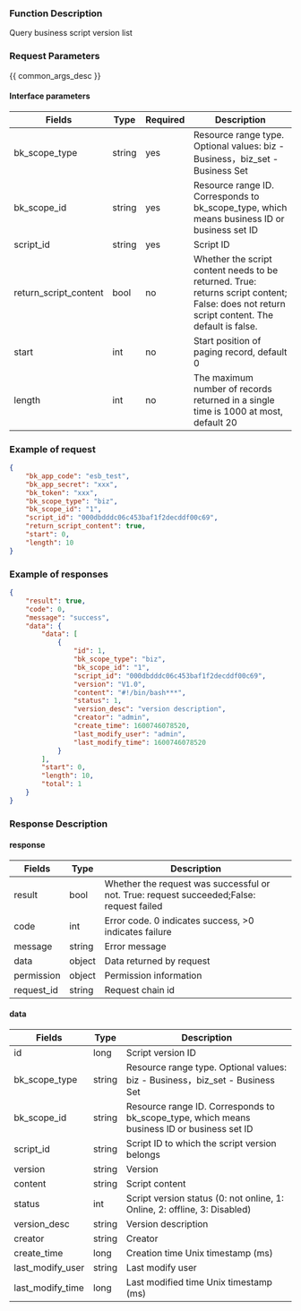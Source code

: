### Function Description

Query business script version list

### Request Parameters

{{ common_args_desc }}

#### Interface parameters

| Fields |  Type  | Required | Description |
|----------------------|------------|--------|------------|
| bk_scope_type | string | yes  | Resource range type. Optional values: biz - Business，biz_set - Business Set |
| bk_scope_id | string | yes | Resource range ID. Corresponds to bk_scope_type, which means business ID or business set ID |
| script_id              |   string    |  yes  |Script ID|
| return_script_content  |  bool      |  no   | Whether the script content needs to be returned. True: returns script content; False: does not return script content. The default is false. |
| start                  |   int       |  no   | Start position of paging record, default 0|
| length                 |   int       |  no   | The maximum number of records returned in a single time is 1000 at most, default 20|

### Example of request

```json
{
    "bk_app_code": "esb_test",
    "bk_app_secret": "xxx",
    "bk_token": "xxx",
    "bk_scope_type": "biz",
    "bk_scope_id": "1",
    "script_id": "000dbdddc06c453baf1f2decddf00c69",
    "return_script_content": true,
    "start": 0,
    "length": 10
}
```

### Example of responses

```json
{
    "result": true,
    "code": 0,
    "message": "success",
    "data": {
        "data": [
            {
                "id": 1,
                "bk_scope_type": "biz",
                "bk_scope_id": "1",
                "script_id": "000dbdddc06c453baf1f2decddf00c69",
                "version": "V1.0",
                "content": "#!/bin/bash***",
                "status": 1,
                "version_desc": "version description",
                "creator": "admin",
                "create_time": 1600746078520,
                "last_modify_user": "admin",
                "last_modify_time": 1600746078520
            }
        ],
        "start": 0,
        "length": 10,
        "total": 1
    }
}
```

### Response Description

#### response
| Fields | Type  | Description |
|-----------|-----------|-----------|
| result       |  bool   | Whether the request was successful or not. True: request succeeded;False: request failed|
| code         |  int    | Error code. 0 indicates success, >0 indicates failure|
| message      |  string |Error message|
| data         |  object |Data returned by request|
| permission   |  object |Permission information|
| request_id   |  string |Request chain id|

#### data

| Fields | Type  | Description |
|-----------|-----------|-----------|
| id                |  long      | Script version ID|
| bk_scope_type | string |Resource range type. Optional values: biz - Business，biz_set - Business Set |
| bk_scope_id   | string | Resource range ID. Corresponds to bk_scope_type, which means business ID or business set ID |
| script_id         |  string    | Script ID to which the script version belongs|
| version           |  string    | Version|
| content           |  string    | Script content|
| status            |  int       | Script version status (0: not online, 1: Online, 2: offline, 3: Disabled)|
| version_desc      |  string    | Version description|
| creator           |  string    | Creator|
| create_time       |  long      | Creation time Unix timestamp (ms)|
| last_modify_user  | string    | Last modify user|
| last_modify_time  | long      | Last modified time Unix timestamp (ms)|

